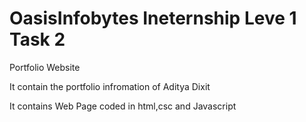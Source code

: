 # OasisInfobytes Ineternship Leve 1 Task 2

Portfolio Website

It contain the portfolio infromation of Aditya Dixit 


It contains Web Page coded in html,csc and Javascript


